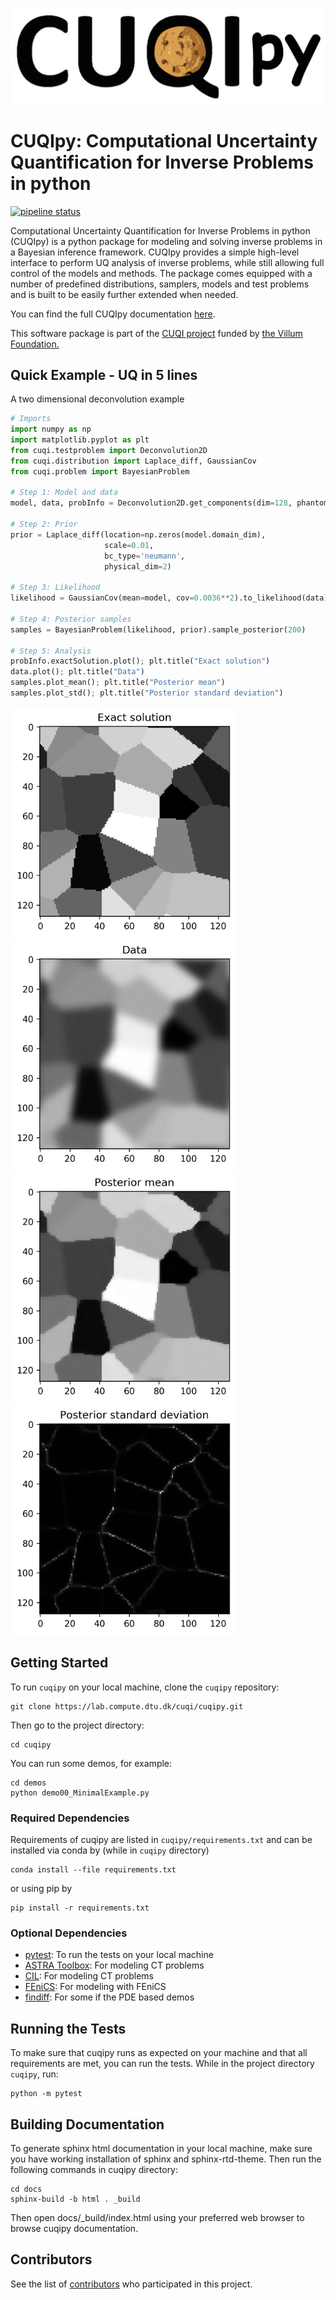 ![CUQIpy logo](./logo.png)
# CUQIpy: Computational Uncertainty Quantification for Inverse Problems in python

[![pipeline status](https://lab.compute.dtu.dk/cuqi/cuqipy/badges/master/pipeline.svg)](https://lab.compute.dtu.dk/cuqi/cuqipy/commits/master)

 Computational Uncertainty Quantification for Inverse Problems in python (CUQIpy) is a python package for modeling and solving inverse problems in a Bayesian inference framework. CUQIpy provides a simple high-level interface to perform UQ analysis of inverse problems, while still allowing full control of the models and methods. The package comes equipped with a number of predefined distributions, samplers, models and test problems and is built to be easily further extended when needed.

You can find the full CUQIpy documentation [here](https://cuqi.gitlab.io/cuqipy/). 

 This software package is part of the [CUQI project](https://www.compute.dtu.dk/english/cuqi) funded by [the Villum Foundation.](https://veluxfoundations.dk/en/forskning/teknisk-og-naturvidenskabelig-forskning)

## Quick Example - UQ in 5 lines
A two dimensional deconvolution example
```python
# Imports
import numpy as np
import matplotlib.pyplot as plt
from cuqi.testproblem import Deconvolution2D
from cuqi.distribution import Laplace_diff, GaussianCov 
from cuqi.problem import BayesianProblem

# Step 1: Model and data
model, data, probInfo = Deconvolution2D.get_components(dim=128, phantom=cuqi.data.grains())

# Step 2: Prior
prior = Laplace_diff(location=np.zeros(model.domain_dim),
                     scale=0.01,
                     bc_type='neumann',
                     physical_dim=2)

# Step 3: Likelihood
likelihood = GaussianCov(mean=model, cov=0.0036**2).to_likelihood(data)

# Step 4: Posterior samples
samples = BayesianProblem(likelihood, prior).sample_posterior(200)

# Step 5: Analysis
probInfo.exactSolution.plot(); plt.title("Exact solution")
data.plot(); plt.title("Data")
samples.plot_mean(); plt.title("Posterior mean")
samples.plot_std(); plt.title("Posterior standard deviation")
```
<img src="docs/_static/img/deconv2D_exact_sol.png" alt="Exact solution" width="360">

<img src="docs/_static/img/deconv2D_data.png" alt="Data" width="360">

<img src="docs/_static/img/deconv2D_post_mean.png" alt="Posterior mean" width="360">

<img src="docs/_static/img/deconv2D_post_std.png" alt="Posterior standard deviation" width="360">

## Getting Started
To run `cuqipy` on your local machine, clone the `cuqipy` repository:

```{r, engine='bash', count_lines}
git clone https://lab.compute.dtu.dk/cuqi/cuqipy.git
```

Then go to the project directory:
```{r, engine='bash', count_lines}
cd cuqipy
```

You can run some demos, for example: 
```{r, engine='bash', count_lines}
cd demos
python demo00_MinimalExample.py 
```

### Required Dependencies
Requirements of cuqipy are listed in `cuqipy/requirements.txt` and can be installed via conda by (while in `cuqipy` directory)
```{r, engine='bash', count_lines}
conda install --file requirements.txt
```
or using pip by
```{r, engine='bash', count_lines}
pip install -r requirements.txt 
```

### Optional Dependencies
- [pytest](https://docs.pytest.org): To run the tests on your local machine
- [ASTRA Toolbox](https://github.com/astra-toolbox/astra-toolbox): For modeling CT problems
- [CIL](https://github.com/TomographicImaging/CIL): For modeling CT problems
- [FEniCS](https://fenicsproject.org): For modeling with FEniCS
- [findiff](https://github.com/maroba/findiff): For some if the PDE based demos

## Running the Tests

To make sure that cuqipy runs as expected on your machine and that all requirements
are met, you can run the tests. While in the project
directory `cuqipy`, run:

```{r, engine='bash', count_lines}
python -m pytest 
```

## Building Documentation

To generate sphinx html documentation in your local machine, 
make sure you have working installation of sphinx and sphinx-rtd-theme. 
Then run the following commands in cuqipy directory:  

```{r, engine='bash', count_lines}
cd docs
sphinx-build -b html . _build
```

Then open docs/_build/index.html using your preferred web browser to browse
cuqipy documentation.

## Contributors

See the list of
[contributors](https://lab.compute.dtu.dk/cuqi/cuqipy/-/graphs/master)
who participated in this project.


